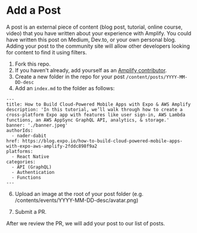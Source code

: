 # Add a Post

A post is an external piece of content (blog post, tutorial, online course, video) that you have written about your experience with Amplify. You could have written this post on Medium, Dev.to, or your own personal blog. Adding your post to the community site will allow other developers looking for content to find it using filters. 

1. Fork this repo.
2. If you haven't already, add yourself as an [Amplify contributor](https://github.com/aws-amplify/community/blob/master/content/contributors/README.md).
3. Create a new folder in the repo for your post `/content/posts/YYYY-MM-DD-desc` 
4. Add an `index.md` to the folder as follows:

```
---
title: How to Build Cloud-Powered Mobile Apps with Expo & AWS Amplify
description: 'In this tutorial, we’ll walk through how to create a cross-platform Expo app with features like user sign-in, AWS Lambda functions, an AWS AppSync GraphQL API, analytics, & storage.'
banner: './banner.jpeg'
authorIds:
  - nader-dabit
href: https://blog.expo.io/how-to-build-cloud-powered-mobile-apps-with-expo-aws-amplify-2fddc898f9a2
platforms:
  - React Native
categories:
  - API (GraphQL)
  - Authentication
  - Functions
---
```
6. Upload an image at the root of your post folder (e.g. /contents/events/YYYY-MM-DD-desc/avatar.png) 

7. Submit a PR.

After we review the PR, we will add your post to our list of posts.
